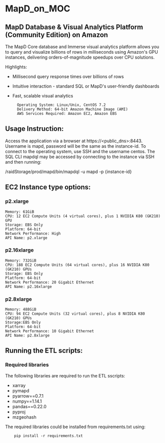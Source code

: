 # MapD_on_MOC

## MapD Database & Visual Analytics Platform (Community Edition) on Amazon

The MapD Core database and Immerse visual analytics platform allows you to query and visualize billions of rows in milliseconds using Amazon's GPU instances, delivering orders-of-magnitude speedups over CPU solutions.

Highlights:

- Millisecond query response times over billions of rows
- Intuitive interaction - standard SQL or MapD's user-friendly dashboards
- Fast, scalable visual analytics

        Operating System: Linux/Unix, CentOS 7.2
        Delivery Method: 64-bit Amazon Machine Image (AMI) 
        AWS Services Required: Amazon EC2, Amazon EBS

## Usage Instruction:

Access the application via a browser at https://<public_dns>:8443. Username is mapd, password will be the same as the instance-id. To connect to the operating system, use SSH and the username centos. The SQL CLI mapdql may be accessed by connecting to the instance via SSH and then running:

/raidStorage/prod/mapd/bin/mapdql -u mapd -p {instance-id}

## EC2 Instance type options:

### p2.xlarge

    Memory: 61GiB
    CPU: 12 EC2 Compute Units (4 virtual cores), plus 1 NVIDIA K80 (GK210) GPU
    Storage: EBS Only
    Platform: 64-bit
    Network Performance: High
    API Name: p2.xlarge
    
### p2.16xlarge

    Memory: 732GiB
    CPU: 188 EC2 Compute Units (64 virtual cores), plus 16 NVIDIA K80 (GK210) GPUs
    Storage: EBS Only
    Platform: 64-bit
    Network Performance: 20 Gigabit Ethernet
    API Name: p2.16xlarge
    
### p2.8xlarge

    Memory: 488GiB
    CPU: 94 EC2 Compute Units (32 virtual cores), plus 8 NVIDIA K80 (GK210) GPUs
    Storage:EBS Only
    Platform: 64-bit
    Network Performance: 10 Gigabit Ethernet
    API Name: p2.8xlarge
    
## Running the ETL scripts:

### Required libraries

The following libraries are required to run the ETL sscripts:
- xarray
- pymapd
- pyarrow==0.7.1
- numpy==1.14.1
- pandas==0.22.0
- pyproj
- mzgeohash

The required libraries could be installed from requirements.txt using:

        pip install -r requirements.txt


